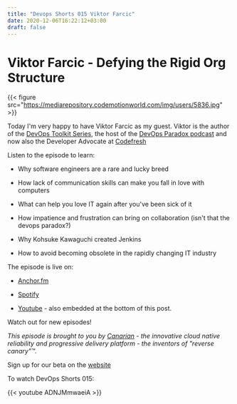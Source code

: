 ```yaml
---
title: "Devops Shorts 015 Viktor Farcic"
date: 2020-12-06T16:22:12+03:00
draft: false
---
```


# Viktor Farcic - Defying the Rigid Org Structure

{{< figure src="https://mediarepository.codemotionworld.com/img/users/5836.jpg" >}}


Today I'm very happy to have Viktor Farcic as my guest. Viktor is the author of the [DevOps Toolkit Series](https://www.devopstoolkitseries.com/), the host of the [DevOps Paradox podcast](https://open.spotify.com/show/6VRDZ6E89JfNY9BCANx70m) and now also the Developer Advocate at [Codefresh](https://codefresh.io)


Listen to the episode to learn:

- Why software engineers are a rare and lucky breed

- How lack of communication skills can make you fall in love with computers

- What can help you love IT again after you've been sick of it

- How impatience and frustration can bring on collaboration (isn't that the devops paradox?)

- Why Kohsuke Kawaguchi created Jenkins

- How to avoid becoming obsolete in the rapidly changing IT industry






The episode is live on:

- [Anchor.fm](https://anchor.fm/devops-shorts/episodes/Viktor-Farcic---Defying-the-Rigid-Org-Structure-enebod)

- [Spotify](https://open.spotify.com/episode/2bTZYhNSALE5yrvs0nsKRm)

- [Youtube](https://youtu.be/ADNJMmwaeiA) - also embedded at the bottom of this post.

Watch out for new episodes!

_This episode is brought to you by [Canarian](https://canarian.io) - the innovative cloud native reliability and progressive delivery platform - the inventors of "reverse canary"™._

Sign up for our beta on the [website](https://canarian.io)

To watch DevOps Shorts 015:

{{< youtube ADNJMmwaeiA >}}

